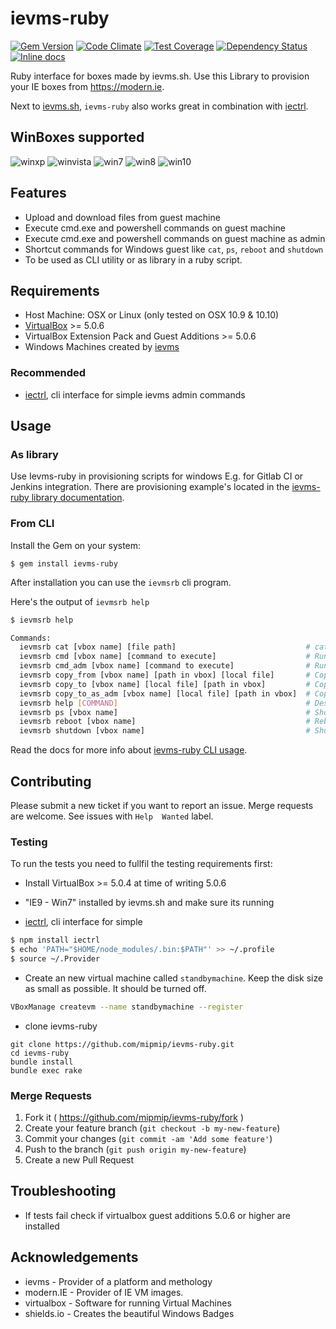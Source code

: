 # ievms-ruby

[![Gem Version](https://badge.fury.io/rb/ievms-ruby.svg)](https://badge.fury.io/rb/ievms-ruby)
[![Code Climate](https://codeclimate.com/github/mipmip/ievms-ruby/badges/gpa.svg)](https://codeclimate.com/github/mipmip/ievms-ruby)
[![Test Coverage](https://codeclimate.com/github/mipmip/ievms-ruby/badges/coverage.svg)](https://codeclimate.com/github/mipmip/ievms-ruby/coverage)
[![Dependency Status](https://gemnasium.com/mipmip/ievms-ruby.svg)](https://gemnasium.com/mipmip/ievms-ruby)
[![Inline docs](http://inch-ci.org/github/mipmip/ievms-ruby.svg?branch=master)](http://inch-ci.org/github/mipmip/ievms-ruby)

Ruby interface for boxes made by ievms.sh. Use this Library to provision your
IE boxes from https://modern.ie.

Next to [ievms.sh](https://github.com/xdissent/ievms), `ievms-ruby` also works great in combination with [iectrl](https://github.com/xdissent/iectrl).

## WinBoxes supported

![winxp](https://img.shields.io/badge/WinXP-failure-red.svg)
![winvista](https://img.shields.io/badge/WinVista-failure-red.svg)
![win7](https://img.shields.io/badge/Win7-success-brightgreen.svg)
![win8](https://img.shields.io/badge/Win8-success-brightgreen.svg)
![win10](https://img.shields.io/badge/Win10-unknown-lightgrey.svg)

## Features

* Upload and download files from guest machine
* Execute cmd.exe and powershell commands on guest machine
* Execute cmd.exe and powershell commands on guest machine as admin
* Shortcut commands for Windows guest like `cat`, `ps`, `reboot` and `shutdown`
* To be used as CLI utility or as library in a ruby script.

## Requirements

* Host Machine: OSX or Linux (only tested on OSX 10.9 & 10.10)
* [VirtualBox](https://www.virtualbox.org/wiki/Downloads) >= 5.0.6
* VirtualBox Extension Pack and Guest Additions >= 5.0.6
* Windows Machines created by [ievms](https://github.com/xdissent/ievms)

### Recommended
* [iectrl](https://github.com/xdissent/iectrl), cli interface for simple
 ievms admin commands

## Usage

### As library
Use Ievms-ruby in provisioning scripts for windows E.g. for Gitlab CI
or Jenkins integration. There are provisioning example's located in the
[ievms-ruby library documentation](http://mipmip.github.io/ievms-ruby/library/).

### From CLI
Install the Gem on your system:

    $ gem install ievms-ruby

After installation you can use the `ievmsrb` cli program.

Here's the output of `ievmsrb help`

```bash
$ ievmsrb help

Commands:
  ievmsrb cat [vbox name] [file path]                             # cat file from path in Win vbox
  ievmsrb cmd [vbox name] [command to execute]                    # Run command with cmd.exe in Win vbox
  ievmsrb cmd_adm [vbox name] [command to execute]                # Run command as Administrator with cmd.exe in Win vbox
  ievmsrb copy_from [vbox name] [path in vbox] [local file]       # Copy file from Win vbox to local path
  ievmsrb copy_to [vbox name] [local file] [path in vbox]         # Copy local file to Win vbox
  ievmsrb copy_to_as_adm [vbox name] [local file] [path in vbox]  # Copy local file to Win vbox as Administrator
  ievmsrb help [COMMAND]                                          # Describe available commands or one specific command
  ievmsrb ps [vbox name]                                          # Show running tasks in Win vbox
  ievmsrb reboot [vbox name]                                      # Reboot Win box
  ievmsrb shutdown [vbox name]                                    # Shutdown Win vbox
```

Read the docs for more info about [ievms-ruby CLI usage](http://mipmip.github.io/ievms-ruby/cli/).

## Contributing
Please submit a new ticket if you want to report an issue.
Merge requests are welcome. See issues with `Help  Wanted` label.

### Testing
To run the tests you need to fullfil the testing requirements first:

* Install VirtualBox >= 5.0.4 at time of writing 5.0.6

* "IE9 - Win7" installed by ievms.sh and make sure its running

* [iectrl](https://github.com/xdissent/iectrl), cli interface for simple

```bash
$ npm install iectrl
$ echo 'PATH="$HOME/node_modules/.bin:$PATH"' >> ~/.profile
$ source ~/.Provider
```

* Create an new virtual machine called `standbymachine`. Keep the disk size as
  small as possible. It should be turned off.

```bash
VBoxManage createvm --name standbymachine --register
```

* clone ievms-ruby
```
git clone https://github.com/mipmip/ievms-ruby.git
cd ievms-ruby
bundle install
bundle exec rake
```

### Merge Requests
1. Fork it ( https://github.com/mipmip/ievms-ruby/fork )
2. Create your feature branch (`git checkout -b my-new-feature`)
3. Commit your changes (`git commit -am 'Add some feature'`)
4. Push to the branch (`git push origin my-new-feature`)
5. Create a new Pull Request

## Troubleshooting
- If tests fail check if virtualbox guest additions 5.0.6 or higher are
  installed

## Acknowledgements
- ievms - Provider of a platform and methology
- modern.IE - Provider of IE VM images.
- virtualbox - Software for running Virtual Machines
- shields.io - Creates the beautiful Windows Badges
